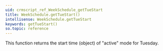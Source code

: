 ```yaml
---
uid: crmscript_ref_WeekSchedule_getTueStart
title: WeekSchedule.getTueStart()
intellisense: WeekSchedule.getTueStart
keywords: getTueStart()
so.topic: reference
---
```



This function returns the start time (object) of "active" mode for Tuesday.


